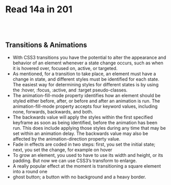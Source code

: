 # Read 14a in 201
<br/><br/>

 ## Transitions & Animations
  * With CSS3 transitions you have the potential to alter the appearance and behavior of an element whenever a state change occurs, such as when it is hovered over, focused on, active, or targeted.
  * As mentioned, for a transition to take place, an element must have a change in state, and different styles must be identified for each state. The easiest way for determining styles for different states is by using the :hover, :focus, :active, and :target pseudo-classes.
  * The animation-fill-mode property identifies how an element should be styled either before, after, or before and after an animation is run. The animation-fill-mode property accepts four keyword values, including none, forwards, backwards, and both.
  * The backwards value will apply the styles within the first specified keyframe as soon as being identified, before the animation has been run. This does include applying those styles during any time that may be set within an animation delay. The backwards value may also be affected by the animation-direction property value.
  * Fade in effects are coded in two steps: first, you set the initial state; next, you set the change, for example on hover
  * To grow an element, you used to have to use its width and height, or its padding. But now we can use CSS3’s transform to enlarge.
  * A really popular effect at the moment is transitioning a square element into a round one
  * ghost button; a button with no background and a heavy border. 